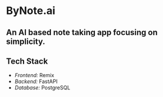 # ByNote.ai
An AI based note taking app focusing on simplicity.
----
## Tech Stack
 - *Frontend:* Remix
 - *Backend:* FastAPI
 - *Database:* PostgreSQL
